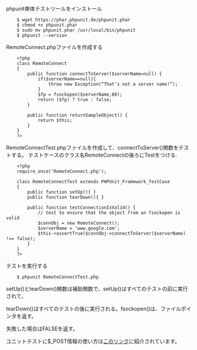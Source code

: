 phpunit単体テストツールをインストール

        $ wget https://phar.phpunit.de/phpunit.phar
        $ chmod +x phpunit.phar
        $ sudo mv phpunit.phar /usr/local/bin/phpunit
        $ phpunit --version

RemoteConnect.phpファイルを作成する

        <?php
        class RemoteConnect
        {
            public function connectToServer($serverName=null) {
                if($serverName==null){
                    throw new Exception(“That's not a server name!”);
                }
                $fp = fsockopen($serverName,80);
                return ($fp) ? true : false;
            }

            public function returnSampleObject() {
                return $this;
            }
        }
        ?>


RemoteConnectTest.phpファイルを作成して、connectToServer()関数をテストする。
テストケースのクラス名RemoteConnectの後ろにTestをつける.

        <?php
        require_once('RemoteConnect.php');

        class RemoteConnectTest extends PHPUnit_Framework_TestCase
        {
            public function setUp(){ }
            public function tearDown(){ }

            public function testConnectionIsValid() {
                // test to ensure that the object from an fsockopen is valid
                $connObj = new RemoteConnect();
                $serverName = 'www.google.com';
                $this->assertTrue($connObj->connectToServer($serverName) !== false);
            }
        }
        ?>

テストを実行する

        $ phpunit RemoteConnectTest.php

setUp()とtearDown()関数は補助関数で、setUp()はすべてのテストの前に実行されて、

tearDown()はすべてのテストの後に実行される。fsockopen()は、ファイルポインタを返す。

失敗した場合はFALSEを返す。

ユニットテストに$_POST情報の使い方は[このリンク](http://stackoverflow.com/questions/2722897/post-parameters-to-phpunit-test)に紹介されています。

